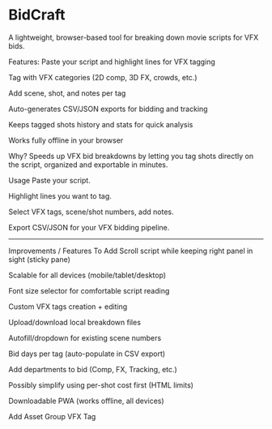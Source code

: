 # BidCraft
A lightweight, browser-based tool for breaking down movie scripts for VFX bids.

Features:
Paste your script and highlight lines for VFX tagging

Tag with VFX categories (2D comp, 3D FX, crowds, etc.)

Add scene, shot, and notes per tag

Auto-generates CSV/JSON exports for bidding and tracking

Keeps tagged shots history and stats for quick analysis

Works fully offline in your browser

Why?
Speeds up VFX bid breakdowns by letting you tag shots directly on the script, organized and exportable in minutes.

Usage
Paste your script.

Highlight lines you want to tag.

Select VFX tags, scene/shot numbers, add notes.

Export CSV/JSON for your VFX bidding pipeline.


-----------------------------------------------------

Improvements / Features To Add
 Scroll script while keeping right panel in sight (sticky pane)

 Scalable for all devices (mobile/tablet/desktop)

 Font size selector for comfortable script reading

 Custom VFX tags creation + editing

 Upload/download local breakdown files

 Autofill/dropdown for existing scene numbers

 Bid days per tag (auto-populate in CSV export)

 Add departments to bid (Comp, FX, Tracking, etc.)

 Possibly simplify using per-shot cost first (HTML limits)

 Downloadable PWA (works offline, all devices)

 Add Asset Group VFX Tag


